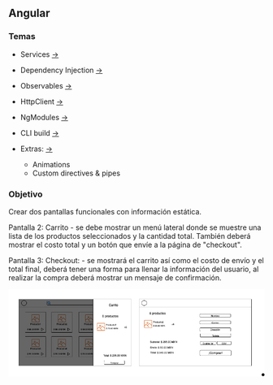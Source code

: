 ## Angular

### Temas

* Services [->](./services.md)
* Dependency Injection [->](./dependency-injection.md)

* Observables [->](./observables.md)
* HttpClient [->](./http-client.md)

* NgModules [->](./ng-modules.md)
* CLI build [->](./cli-build.md)
* Extras: [->](./extras.md)
  * Animations
  * Custom directives & pipes

### Objetivo

Crear dos pantallas funcionales con información estática.

Pantalla 2: Carrito - se debe mostrar un menú lateral donde se muestre una lista de los productos seleccionados y la cantidad total. También deberá mostrar el costo total y un botón que envíe a la página de "checkout".

Pantalla 3: Checkout: - se mostrará el carrito así como el costo de envío y el total final, deberá tener una forma para llenar la información del usuario, al realizar la compra deberá mostrar un mensaje de confirmación.

![Pantalla 2 & 3](./E-commerce-design.png)
